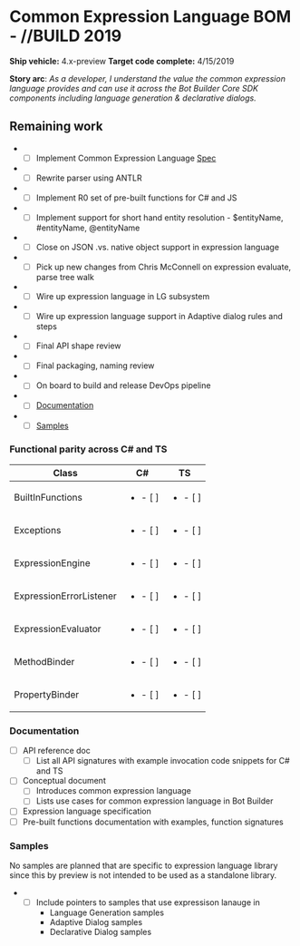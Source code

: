 # Common Expression Language BOM - //BUILD 2019
**Ship vehicle:** 4.x-preview
**Target code complete:** 4/15/2019

**Story arc**: _As a developer, I understand the value the common expression language provides and can use it across the Bot Builder Core SDK components including language generation & declarative dialogs._

## Remaining work
- - [ ] Implement Common Expression Language [Spec](https://microsoft.sharepoint.com/:w:/t/ConversationalAI785/EfIx5-gPhE5HlAGhvNEoKLIBo0AeoWmq1ITRhai2q2trLA?e=x9uKyb)
- - [ ] Rewrite parser using ANTLR
- - [ ] Implement R0 set of pre-built functions for C# and JS
- - [ ] Implement support for short hand entity resolution - $entityName, #entityName, @entityName
- - [ ] Close on JSON .vs. native object support in expression language
- - [ ] Pick up new changes from Chris McConnell on expression evaluate, parse tree walk
- - [ ] Wire up expression language in LG subsystem
- - [ ] Wire up expression language support in Adaptive dialog rules and steps
- - [ ] Final API shape review
- - [ ] Final packaging, naming review
- - [ ] On board to build and release DevOps pipeline
- - [ ] [Documentation](#Documentation)
- - [ ] [Samples](#Samples)

### Functional parity across C# and TS

|        Class              |         C#             |          TS            |
|---------------------------|------------------------|------------------------|
| BuiltInFunctions          |<ul><li>- [ ] </li></ul>|<ul><li>- [ ] </li></ul>|
| Exceptions                |<ul><li>- [ ] </li></ul>|<ul><li>- [ ] </li></ul>|
| ExpressionEngine          |<ul><li>- [ ] </li></ul>|<ul><li>- [ ] </li></ul>|
| ExpressionErrorListener   |<ul><li>- [ ] </li></ul>|<ul><li>- [ ] </li></ul>|
| ExpressionEvaluator       |<ul><li>- [ ] </li></ul>|<ul><li>- [ ] </li></ul>|
| MethodBinder              |<ul><li>- [ ] </li></ul>|<ul><li>- [ ] </li></ul>|
| PropertyBinder            |<ul><li>- [ ] </li></ul>|<ul><li>- [ ] </li></ul>|

### Documentation
- [ ] API reference doc
    - [ ] List all API signatures with example invocation code snippets for C# and TS
- [ ] Conceptual document
    - [ ] Introduces common expression language
    - [ ] Lists use cases for common expression language in Bot Builder
- [ ] Expression language specification
- [ ] Pre-built functions documentation with examples, function signatures

### Samples
No samples are planned that are specific to expression language library since this by preview is not intended to be used as a standalone library. 
- - [ ] Include pointers to samples that use expressison lanauge in
    - Language Generation samples
    - Adaptive Dialog samples
    - Declarative Dialog samples
